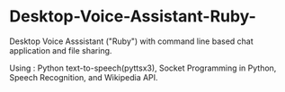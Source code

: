# Desktop-Voice-Assistant-Ruby-
Desktop Voice Asssistant ("Ruby") with command line based chat application and file sharing.

Using : Python text-to-speech(pyttsx3), Socket Programming in Python, Speech Recognition, and Wikipedia API.
